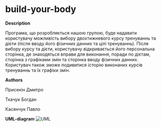 build-your-body
===============
<b>Description</b>

Програма, що розробляється нашою групою, буде надавати користувачу можливість вибору двохтижневого курсу тренуваннь та дієти (після вводу його фізичних данних та цілі тренуваннь). Після вибору курсу та дієти, користувачу відкривається його персональна сторінка, де знаходяться вправи для виконання, поради по дієтам, сторінка з графіками змін та сторінка вводу фізичних данних. Користувач також зможе подивитися історію виконаних курсів тренуваннь та їх графіки змін.

<b>Authors</b>

Присекін Дмитро

Ткачук Богдан

Касянчук Павло

<b>UML-diagram</b>
![UML](http://cs620527.vk.me/v620527427/6003/eJi5hAVSHA4.jpg)
